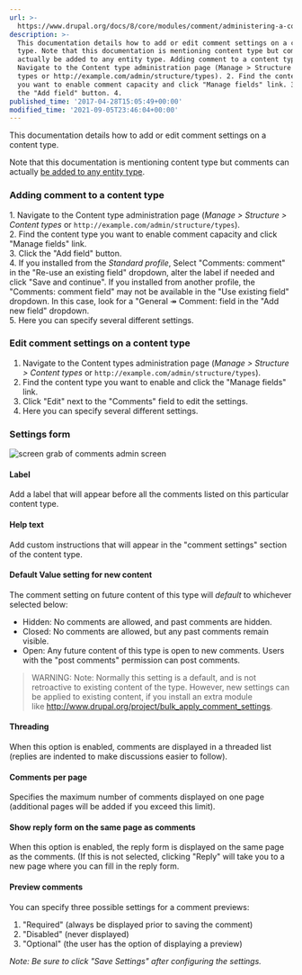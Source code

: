 ```yaml
---
url: >-
  https://www.drupal.org/docs/8/core/modules/comment/administering-a-content-types-comment-settings
description: >-
  This documentation details how to add or edit comment settings on a content
  type. Note that this documentation is mentioning content type but comments can
  actually be added to any entity type. Adding comment to a content type 1.
  Navigate to the Content type administration page (Manage > Structure > Content
  types or http://example.com/admin/structure/types). 2. Find the content type
  you want to enable comment capacity and click "Manage fields" link. 3. Click
  the "Add field" button. 4.
published_time: '2017-04-28T15:05:49+00:00'
modified_time: '2021-09-05T23:46:04+00:00'
---
```

This documentation details how to add or edit comment settings on a content type.

Note that this documentation is mentioning content type but comments can actually [be added to any entity type](https://www.drupal.org/node/2100015).

### Adding comment to a content type

1\. Navigate to the Content type administration page (_Manage > Structure > Content types_ or `http://example.com/admin/structure/types`).  
2\. Find the content type you want to enable comment capacity and click "Manage fields" link.  
3\. Click the "Add field" button.  
4\. If you installed from the _Standard profile_, Select "Comments: comment" in the "Re-use an existing field" dropdown, alter the label if needed and click "Save and continue". If you installed from another profile, the "Comments: comment field" may not be available in the "Use existing field" dropdown. In this case, look for a "General ↠ Comment: field in the "Add new field" dropdown.  
5\. Here you can specify several different settings.

### Edit comment settings on a content type

1. Navigate to the Content types administration page (_Manage > Structure > Content types_ or `http://example.com/admin/structure/types`).
2. Find the content type you want to enable and click the "Manage fields" link.
3. Click "Edit" next to the "Comments" field to edit the settings.
4. Here you can specify several different settings.

### Settings form

![screen grab of comments admin screen](https://www.drupal.org/files/commentadminformsml.jpg)

#### Label

Add a label that will appear before all the comments listed on this particular content type.

#### Help text

Add custom instructions that will appear in the "comment settings" section of the content type.

#### Default Value setting for new content

The comment setting on future content of this type will _default_ to whichever selected below:

* Hidden: No comments are allowed, and past comments are hidden.
* Closed: No comments are allowed, but any past comments remain visible.
* Open: Any future content of this type is open to new comments. Users with the "post comments" permission can post comments.

<!-- note-warning -->
> WARNING: Note: Normally this setting is a default, and is not retroactive to existing content of the type.
However, new settings can be applied to&nbsp;existing content, if you install an extra module like&nbsp;http://www.drupal.org/project/bulk_apply_comment_settings.

#### Threading

When this option is enabled, comments are displayed in a threaded list (replies are indented to make discussions easier to follow).

#### Comments per page

Specifies the maximum number of comments displayed on one page (additional pages will be added if you exceed this limit).

#### Show reply form on the same page as comments

When this option is enabled, the reply form is displayed on the same page as the comments. (If this is not selected, clicking "Reply" will take you to a new page where you can fill in the reply form.

#### Preview comments

You can specify three possible settings for a comment previews:

1. "Required" (always be displayed prior to saving the comment)
2. "Disabled" (never displayed)
3. "Optional" (the user has the option of displaying a preview)

_Note: Be sure to click "Save Settings" after configuring the settings._